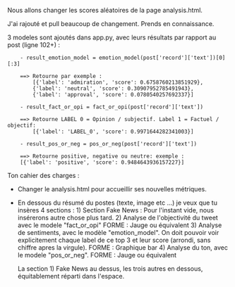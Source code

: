 Nous allons changer les scores aléatoires de la page analysis.html. 

J'ai rajouté et pull beaucoup de changement. Prends en connaissance.

3 modeles sont ajoutés dans app.py, avec leurs résultats par rapport au post (ligne 102+) : 

        - result_emotion_model = emotion_model(post['record']['text'])[0][:3]

        ==> Retourne par exemple :
            [{'label': 'admiration', 'score': 0.6758760213851929},
            {'label': 'neutral', 'score': 0.30907952785491943},
            {'label': 'approval', 'score': 0.0780540257692337}]

        - result_fact_or_opi = fact_or_opi(post['record']['text'])

        ==> Retourne LABEL 0 = Opinion / subjectif. Label 1 = Factuel / objectif: 
            [{'label': 'LABEL_0', 'score': 0.9971644282341003}]

        - result_pos_or_neg = pos_or_neg(post['record']['text'])
        
        ==> Retourne positive, negative ou neutre: exemple :
        [{'label': 'positive', 'score': 0.9484643936157227}]


Ton cahier des charges :

- Changer le analysis.html pour accueillir ses nouvelles métriques.

- En dessous du résumé du postes (texte, image etc ...) je veux que tu insères 4 sections :
        1) Section Fake News : Pour l'instant vide, nous insérerons autre chose plus tard.
        2) Analyse de l'objectivité du tweet avec le modele "fact_or_opi"
            FORME : Jauge ou équivalent
        3) Analyse de sentiments, avec le modèle "emotion_model". On doit pouvoir voir explicitement chaque label de ce top 3 et leur score (arrondi, sans chiffre apres la virgule). 
            FORME : Graphique bar
        4) Analyse du ton, avec le modele "pos_or_neg".
            FORME : Jauge ou équivalent

    La section 1) Fake News au dessus, les trois autres en dessous, équitablement réparti dans l'espace.